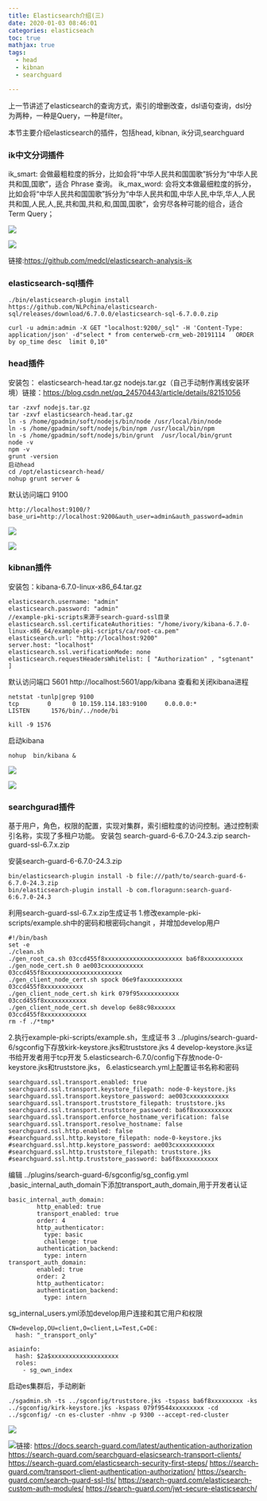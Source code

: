 ```yaml
---
title: Elasticsearch介绍(三)
date: 2020-01-03 08:46:01
categories: elasticseach
toc: true
mathjax: true
tags:
  - head
  - kibnan
  - searchguard

---
```


上一节讲述了elasticsearch的查询方式，索引的增删改查，dsl语句查询，dsl分为两种，一种是Query，一种是filter。

本节主要介绍elasticsearch的插件，包括head, kibnan, ik分词,searchguard

<!-- more -->
### ik中文分词插件

 ik_smart: 会做最粗粒度的拆分，比如会将“中华人民共和国国歌”拆分为“中华人民共和国,国歌”，适合 Phrase 查询。
ik_max_word: 会将文本做最细粒度的拆分，比如会将“中华人民共和国国歌”拆分为“中华人民共和国,中华人民,中华,华人,人民共和国,人民,人,民,共和国,共和,和,国国,国歌”，会穷尽各种可能的组合，适合 Term Query；

![](/images/Elasticsearch介绍/elasticsearch5.png)

![](Elasticsearch介绍/elasticsearch5.png)

链接:https://github.com/medcl/elasticsearch-analysis-ik

### elasticsearch-sql插件

```
./bin/elasticsearch-plugin install https://github.com/NLPchina/elasticsearch-sql/releases/download/6.7.0.0/elasticsearch-sql-6.7.0.0.zip
```

```
curl -u admin:admin -X GET "localhost:9200/_sql" -H 'Content-Type: application/json' -d"select * from centerweb-crm_web-20191114   ORDER by op_time desc  limit 0,10"
```

### head插件

安装包：
elasticsearch-head.tar.gz 
nodejs.tar.gz（自己手动制作离线安装环境）链接：https://blog.csdn.net/qq_24570443/article/details/82151056

```
tar -zxvf nodejs.tar.gz 
tar -zxvf elasticsearch-head.tar.gz 
ln -s /home/gpadmin/soft/nodejs/bin/node /usr/local/bin/node
ln -s /home/gpadmin/soft/nodejs/bin/npm /usr/local/bin/npm
ln -s /home/gpadmin/soft/nodejs/bin/grunt  /usr/local/bin/grunt 
node -v
npm -v
grunt -version
启动head
cd /opt/elasticsearch-head/
nohup grunt server &
```

默认访问端口 9100

```
http://localhost:9100/?base_uri=http://localhost:9200&auth_user=admin&auth_password=admin
```

![](/images/Elasticsearch介绍/elasticsearch6.png)

![](Elasticsearch介绍/elasticsearch6.png)


### kibnan插件

安装包：kibana-6.7.0-linux-x86_64.tar.gz

```
elasticsearch.username: "admin"
elasticsearch.password: "admin"
//example-pki-scripts来源于search-guard-ssl目录
elasticsearch.ssl.certificateAuthorities: "/home/ivory/kibana-6.7.0-linux-x86_64/example-pki-scripts/ca/root-ca.pem"
elasticsearch.url: "http://localhost:9200"
server.host: "localhost"
elasticsearch.ssl.verificationMode: none
elasticsearch.requestHeadersWhitelist: [ "Authorization" , "sgtenant" ]
```

默认访问端口 5601 http://localhost:5601/app/kibana
查看和关闭kibana进程

```
netstat -tunlp|grep 9100
tcp        0      0 10.159.114.183:9100     0.0.0.0:*               LISTEN      1576/bin/../node/bi 
 
kill -9 1576
```

启动kibana

```
nohup  bin/kibana &
```

![](/images/Elasticsearch介绍/elasticsearch7.png)

![](Elasticsearch介绍/elasticsearch7.png)

### searchgurad插件

基于用户，角色，权限的配置，实现对集群，索引细粒度的访问控制。通过控制索引名称，实现了多租户功能。
安装包
search-guard-6-6.7.0-24.3.zip
search-guard-ssl-6.7.x.zip

安装search-guard-6-6.7.0-24.3.zip

```
bin/elasticsearch-plugin install -b file:///path/to/search-guard-6-6.7.0-24.3.zip
bin/elasticsearch-plugin install -b com.floragunn:search-guard-6:6.7.0-24.3
```

利用search-guard-ssl-6.7.x.zip生成证书
1.修改example-pki-scripts/example.sh中的密码和根密码changit ，并增加develop用户

```
#!/bin/bash
set -e
./clean.sh
./gen_root_ca.sh 03ccd455f8xxxxxxxxxxxxxxxxxxxxxx ba6f8xxxxxxxxxxx
./gen_node_cert.sh 0 ae003cxxxxxxxxxxx 03ccd455f8xxxxxxxxxxxxxxxxxxxxxx
./gen_client_node_cert.sh spock 06e9faxxxxxxxxxxx 03ccd455f8xxxxxxxxxxx
./gen_client_node_cert.sh kirk 079f95xxxxxxxxxxx 03ccd455f8xxxxxxxxxxxx
./gen_client_node_cert.sh develop 6e88c98xxxxxx  03ccd455f8xxxxxxxxxxxx
rm -f ./*tmp*
```

2.执行example-pki-scripts/example.sh，生成证书
3 ../plugins/search-guard-6/sgconfig下存放kirk-keystore.jks和truststore.jks
4 develop-keystore.jks证书给开发者用于tcp开发
5.elasticsearch-6.7.0/config下存放node-0-keystore.jks和truststore.jks，
6.elasticsearch.yml上配置证书名称和密码

```
searchguard.ssl.transport.enabled: true
searchguard.ssl.transport.keystore_filepath: node-0-keystore.jks
searchguard.ssl.transport.keystore_password: ae003cxxxxxxxxxxx
searchguard.ssl.transport.truststore_filepath: truststore.jks
searchguard.ssl.transport.truststore_password: ba6f8xxxxxxxxxxx
searchguard.ssl.transport.enforce_hostname_verification: false
searchguard.ssl.transport.resolve_hostname: false
searchguard.ssl.http.enabled: false
#searchguard.ssl.http.keystore_filepath: node-0-keystore.jks
#searchguard.ssl.http.keystore_password: ae003cxxxxxxxxxxx
#searchguard.ssl.http.truststore_filepath: truststore.jks
#searchguard.ssl.http.truststore_password: ba6f8xxxxxxxxxxx
```

编辑 ../plugins/search-guard-6/sgconfig/sg_config.yml ,basic_internal_auth_domain下添加transport_auth_domain,用于开发者认证

```
basic_internal_auth_domain: 
        http_enabled: true
        transport_enabled: true
        order: 4
        http_authenticator:
          type: basic
          challenge: true
        authentication_backend:
          type: intern
transport_auth_domain:
        enabled: true
        order: 2
        http_authenticator:
        authentication_backend:
          type: intern
```

sg_internal_users.yml添加develop用户连接和其它用户和权限

```
CN=develop,OU=client,O=client,L=Test,C=DE:
  hash: "_transport_only"
```

```
asiainfo:
  hash: $2a$xxxxxxxxxxxxxxxxxxx
  roles:
    - sg_own_index
```

启动es集群后，手动刷新

```
./sgadmin.sh -ts ../sgconfig/truststore.jks -tspass ba6f8xxxxxxxxx -ks ../sgconfig/kirk-keystore.jks -kspass 079f9544xxxxxxxxx -cd ../sgconfig/ -cn es-cluster -nhnv -p 9300 --accept-red-cluster
```

![](/images/Elasticsearch介绍/elasticsearch8.png)

![](Elasticsearch介绍/elasticsearch8.png)链接:
https://docs.search-guard.com/latest/authentication-authorization
https://search-guard.com/searchguard-elasicsearch-transport-clients/
https://search-guard.com/elasticsearch-security-first-steps/
https://search-guard.com/transport-client-authentication-authorization/
https://search-guard.com/search-guard-ssl-tls/
https://search-guard.com/elasticsearch-custom-auth-modules/
https://search-guard.com/jwt-secure-elasticsearch/